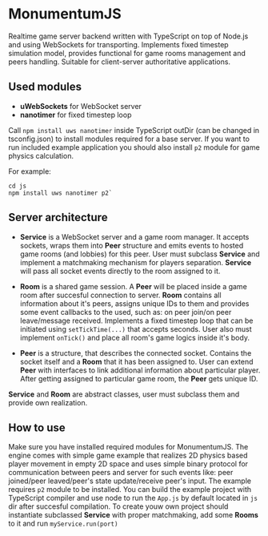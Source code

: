 # MonumentumJS
Realtime game server backend written with TypeScript on top of Node.js and using WebSockets for transporting. Implements fixed timestep simulation model, provides functional for game rooms management and peers handling. Suitable for client-server authoritative applications.

## Used modules
* **uWebSockets** for WebSocket server
* **nanotimer** for fixed timestep loop

Call `npm install uws nanotimer` inside TypeScript outDir (can be changed in tsconfig.json) to install modules required for a base server. If you want to run included example application you should also install `p2` module for game physics calculation.

For example:

```
cd js
npm install uws nanotimer p2`
```

## Server architecture

* **Service** is a WebSocket server and a game room manager. It accepts sockets, wraps them into **Peer** structure and emits events to hosted game rooms (and lobbies) for this peer. User must subclass **Service** and implement a matchmaking mechanism for players separation. **Service** will pass all socket events directly to the room assigned to it.

* **Room** is a shared game session. A **Peer** will be placed inside a game room after succesful connection to server. **Room** contains all information about it's peers, assigns unique IDs to them and provides some event callbacks to the used, such as: on peer join/on peer leave/message received. Implements a fixed timestep loop that can be initiated using `setTickTime(...)` that accepts seconds. User also must implement `onTick()` and place all room's game logics inside it's body.

* **Peer** is a structure, that describes the connected socket. Contains the socket itself and a **Room** that it has been assigned to. User can extend **Peer** with interfaces to link additional information about particular player. After getting assigned to particular game room, the **Peer** gets unique ID.

**Service** and **Room** are abstract classes, user must subclass them and provide own realization.

## How to use
Make sure you have installed required modules for MonumentumJS. The engine comes with simple game example that realizes 2D physics based player movement in empty 2D space and uses simple binary protocol for communication between peers and server for such events like: peer joined/peer leaved/peer's state update/receive peer's input. The example requires `p2` module to be installed. You can build the example project with TypeScript compiler and use node to run the `App.js` by default located in `js` dir after succesful compilation. To create youw own project should instantiate subclassed **Service** with proper matchmaking, add some **Rooms** to it and run `myService.run(port)`
